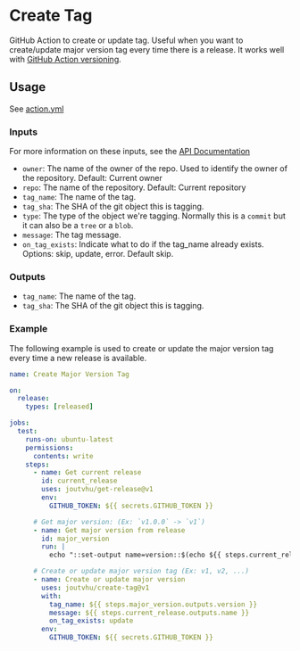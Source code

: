 # Create Tag

GitHub Action to create or update tag.
Useful when you want to create/update major version tag every time there is a release.
It works well with [GitHub Action versioning](https://docs.github.com/en/actions/creating-actions/about-custom-actions#using-tags-for-release-management).

## Usage

See [action.yml](action.yml)

### Inputs

For more information on these inputs, see the [API Documentation](https://developer.github.com/v3/git/tags/#input)

- `owner`: The name of the owner of the repo. Used to identify the owner of the repository. Default: Current owner
- `repo`: The name of the repository. Default: Current repository
- `tag_name`: The name of the tag.
- `tag_sha`: The SHA of the git object this is tagging.
- `type`: The type of the object we're tagging. Normally this is a `commit` but it can also be a `tree` or a `blob`.
- `message`: The tag message.
- `on_tag_exists`: Indicate what to do if the tag_name already exists. Options: skip, update, error. Default skip.

### Outputs

- `tag_name`: The name of the tag.
- `tag_sha`: The SHA of the git object this is tagging.

### Example

The following example is used to create or update the major version tag every time a new release is available.

```yaml
name: Create Major Version Tag

on:
  release:
    types: [released]

jobs:
  test:
    runs-on: ubuntu-latest
    permissions:
      contents: write
    steps:
      - name: Get current release
        id: current_release
        uses: joutvhu/get-release@v1
        env:
          GITHUB_TOKEN: ${{ secrets.GITHUB_TOKEN }}

      # Get major version: (Ex: `v1.0.0` -> `v1`)
      - name: Get major version from release
        id: major_version
        run: |
          echo "::set-output name=version::$(echo ${{ steps.current_release.outputs.tag_name }} | cut -f 1 -d .)"

      # Create or update major version tag (Ex: v1, v2, ...)
      - name: Create or update major version
        uses: joutvhu/create-tag@v1
        with:
          tag_name: ${{ steps.major_version.outputs.version }}
          message: ${{ steps.current_release.outputs.name }}
          on_tag_exists: update
        env:
          GITHUB_TOKEN: ${{ secrets.GITHUB_TOKEN }}
```
